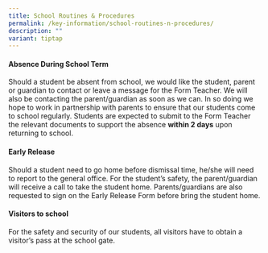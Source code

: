 ```yaml
---
title: School Routines & Procedures
permalink: /key-information/school-routines-n-procedures/
description: ""
variant: tiptap
---
```

<h4><strong>Absence During School Term</strong></h4>
<p>Should a student be absent from school, we would like the student, parent or guardian to contact or leave a message for the Form Teacher. We will also be contacting the parent/guardian as soon as we can. In so doing we hope to work in partnership with parents to ensure that our students come to school regularly. Students are expected to submit to the Form Teacher the relevant documents to support the absence&nbsp;<strong>within 2 days</strong>&nbsp;upon returning to school. &nbsp;</p>
<h4><strong>Early Release</strong></h4>
<p>Should a student need to go home before dismissal time, he/she will need to report to the general office. For the student’s safety, the parent/guardian will receive a call to take the student home. Parents/guardians are also requested to sign on the Early Release Form before bring the student home.</p>
<h4><strong>Visitors to school</strong></h4>
<div>For the safety and security of our students, all visitors have to obtain a visitor’s pass at the school gate.</div>